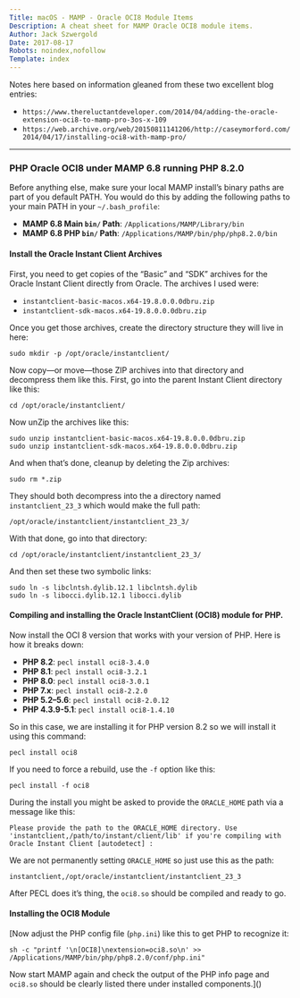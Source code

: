 ```yaml
---
Title: macOS - MAMP - Oracle OCI8 Module Items
Description: A cheat sheet for MAMP Oracle OCI8 module items.
Author: Jack Szwergold
Date: 2017-08-17
Robots: noindex,nofollow
Template: index
---
```


Notes here based on information gleaned from these two excellent blog entries:

* `https://www.thereluctantdeveloper.com/2014/04/adding-the-oracle-extension-oci8-to-mamp-pro-3os-x-109`
* `https://web.archive.org/web/20150811141206/http://caseymorford.com/2014/04/17/installing-oci8-with-mamp-pro/`

***

### PHP Oracle OCI8 under MAMP 6.8 running PHP 8.2.0

Before anything else, make sure your local MAMP install’s binary paths are part of you default PATH. You would do this by adding the following paths to your main PATH in your `~/.bash_profile`:

* **MAMP 6.8 Main `bin/` Path**: `/Applications/MAMP/Library/bin`
* **MAMP 6.8 PHP `bin/` Path**: `/Applications/MAMP/bin/php/php8.2.0/bin`

#### Install the Oracle Instant Client Archives

First, you need to get copies of the “Basic” and “SDK” archives for the Oracle Instant Client directly from Oracle. The archives I used were:

* `instantclient-basic-macos.x64-19.8.0.0.0dbru.zip`
* `instantclient-sdk-macos.x64-19.8.0.0.0dbru.zip`

Once you get those archives, create the directory structure they will live in here:

    sudo mkdir -p /opt/oracle/instantclient/

Now copy—or move—those ZIP archives into that directory and decompress them like this. First, go into the parent Instant Client directory like this:

    cd /opt/oracle/instantclient/

Now unZip the archives like this:

    sudo unzip instantclient-basic-macos.x64-19.8.0.0.0dbru.zip
    sudo unzip instantclient-sdk-macos.x64-19.8.0.0.0dbru.zip

And when that’s done, cleanup by deleting the Zip archives:

    sudo rm *.zip

They should both decompress into the a directory named `instantclient_23_3` which would make the full path:

    /opt/oracle/instantclient/instantclient_23_3/

With that done, go into that directory:

    cd /opt/oracle/instantclient/instantclient_23_3/

And then set these two symbolic links:

    sudo ln -s libclntsh.dylib.12.1 libclntsh.dylib
    sudo ln -s libocci.dylib.12.1 libocci.dylib

#### Compiling and installing the Oracle InstantClient (OCI8) module for PHP.

Now install the OCI 8 version that works with your version of PHP. Here is how it breaks down:

* **PHP 8.2**: `pecl install oci8-3.4.0`
* **PHP 8.1**: `pecl install oci8-3.2.1`
* **PHP 8.0**: `pecl install oci8-3.0.1`
* **PHP 7.x**: `pecl install oci8-2.2.0`
* **PHP 5.2–5.6**: `pecl install oci8-2.0.12`
* **PHP 4.3.9-5.1**: `pecl install oci8-1.4.10`

So in this case, we are installing it for PHP version 8.2 so we will install it using this command:

    pecl install oci8

If you need to force a rebuild, use the `-f` option like this:

    pecl install -f oci8

During the install you might be asked to provide the `ORACLE_HOME` path via a message like this:

    Please provide the path to the ORACLE_HOME directory. Use 'instantclient,/path/to/instant/client/lib' if you're compiling with Oracle Instant Client [autodetect] :

We are not permanently setting `ORACLE_HOME` so just use this as the path:

    instantclient,/opt/oracle/instantclient/instantclient_23_3

After PECL does it’s thing, the `oci8.so` should be compiled and ready to go.

#### Installing the OCI8 Module

[Now adjust the PHP config file (`php.ini`) like this to get PHP to recognize it:

    sh -c "printf '\n[OCI8]\nextension=oci8.so\n' >> /Applications/MAMP/bin/php/php8.2.0/conf/php.ini"

Now start MAMP again and check the output of the PHP info page and `oci8.so` should be clearly listed there under installed components.]()
